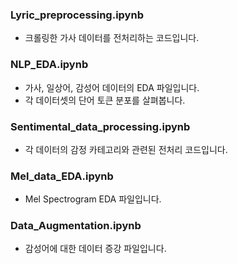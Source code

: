 
### Lyric_preprocessing.ipynb
- 크롤링한 가사 데이터를 전처리하는 코드입니다.
  
### NLP_EDA.ipynb
- 가사, 일상어, 감성어 데이터의 EDA 파일입니다.
- 각 데이터셋의 단어 토큰 분포를 살펴봅니다.
  
### Sentimental_data_processing.ipynb
- 각 데이터의 감정 카테고리와 관련된 전처리 코드입니다.

### Mel_data_EDA.ipynb
- Mel Spectrogram EDA 파일입니다.

### Data_Augmentation.ipynb
- 감성어에 대한 데이터 증강 파일입니다.
